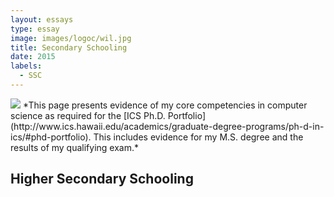 ```yaml
---
layout: essays  
type: essay
image: images/logoc/wil.jpg
title: Secondary Schooling  
date: 2015 
labels:
  - SSC
---
```


<img class="ui image" src="{{ site.baseurl }}/images/logoc/wil.jpg ">
*This page presents evidence of my core competencies in computer science as required for the [ICS Ph.D. Portfolio](http://www.ics.hawaii.edu/academics/graduate-degree-programs/ph-d-in-ics/#phd-portfolio). This includes evidence for my M.S. degree and the results of my qualifying exam.*

## Higher Secondary Schooling
